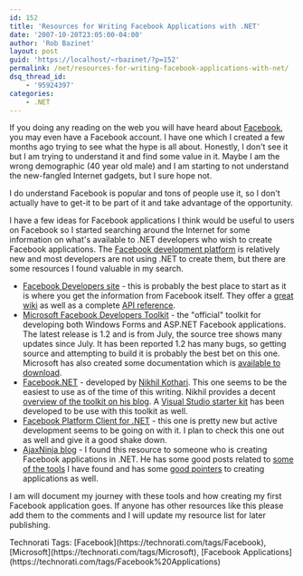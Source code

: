 ```yaml
---
id: 152
title: 'Resources for Writing Facebook Applications with .NET'
date: '2007-10-20T23:05:00-04:00'
author: 'Rob Bazinet'
layout: post
guid: 'https://localhost/~rbazinet/?p=152'
permalink: /net/resources-for-writing-facebook-applications-with-net/
dsq_thread_id:
    - '95924397'
categories:
    - .NET
---
```


If you doing any reading on the web you will have heard about [Facebook](https://www.facebook.com), you may even have a Facebook account. I have one which I created a few months ago trying to see what the hype is all about. Honestly, I don't see it but I am trying to understand it and find some value in it. Maybe I am the wrong demographic (40 year old male) and I am starting to not understand the new-fangled Internet gadgets, but I sure hope not.

I do understand Facebook is popular and tons of people use it, so I don't actually have to get-it to be part of it and take advantage of the opportunity.

I have a few ideas for Facebook applications I think would be useful to users on Facebook so I started searching around the Internet for some information on what's available to .NET developers who wish to create Facebook applications. The [Facebook development platform](https://developers.facebook.com/) is relatively new and most developers are not using .NET to create them, but there are some resources I found valuable in my search.

- [Facebook Developers site](https://developers.facebook.com/) - this is probably the best place to start as it is where you get the information from Facebook itself. They offer a [great wiki](https://wiki.developers.facebook.com/index.php/Main_Page) as well as a complete [API reference](https://wiki.developers.facebook.com/index.php/API).
- [Microsoft Facebook Developers Toolkit](https://www.codeplex.com/FacebookToolkit) - the "official" toolkit for developing both Windows Forms and ASP.NET Facebook applications. The latest release is 1.2 and is from July, the source tree shows many updates since July. It has been reported 1.2 has many bugs, so getting source and attempting to build it is probably the best bet on this one. Microsoft has also created some documentation which is [available to download](https://www.codeplex.com/FacebookToolkit/Release/ProjectReleases.aspx?ReleaseId=5387).
- [Facebook.NET](https://www.codeplex.com/FacebookNET) - developed by [Nikhil Kothari](https://www.nikhilk.net/Default.aspx). This one seems to be the easiest to use as of the time of this writing. Nikhil provides a decent [overview of the toolkit on his blog](https://www.nikhilk.net/FacebookNET.aspx). A [Visual Studio starter kit](https://www.stevetrefethen.com/blog/FacebookNETStarterKitUpdate.aspx) has been developed to be use with this toolkit as well.
- [Facebook Platform Client for .NET](https://www.codeplex.com/facebookclient) - this one is pretty new but active development seems to be going on with it. I plan to check this one out as well and give it a good shake down.
- [AjaxNinja blog](https://www.ajaxninja.com/) - I found this resource to someone who is creating Facebook applications in .NET. He has some good posts related to [some of the tools](https://www.ajaxninja.com/?p=131) I have found and has some [good pointers](https://www.ajaxninja.com/?p=214) to creating applications as well.

I am will document my journey with these tools and how creating my first Facebook application goes. If anyone has other resources like this please add them to the comments and I will update my resource list for later publishing.

<div class="wlWriterSmartContent" style="display:inline;margin:0;padding:0;">Technorati Tags: [Facebook](https://technorati.com/tags/Facebook), [Microsoft](https://technorati.com/tags/Microsoft), [Facebook Applications](https://technorati.com/tags/Facebook%20Applications)</div>
